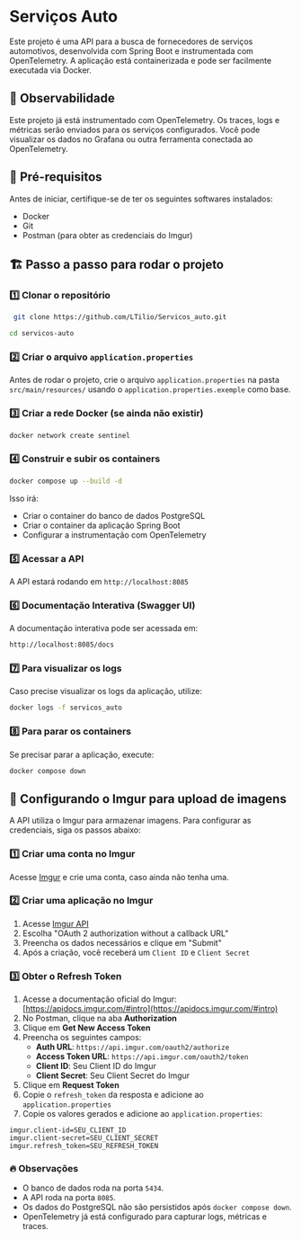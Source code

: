 # Serviços Auto

Este projeto é uma API para a busca de fornecedores de serviços automotivos, desenvolvida com Spring Boot e instrumentada com OpenTelemetry. A aplicação está containerizada e pode ser facilmente executada via Docker.

## 🎯 Observabilidade
Este projeto já está instrumentado com OpenTelemetry. Os traces, logs e métricas serão enviados para os serviços configurados. Você pode visualizar os dados no Grafana ou outra ferramenta conectada ao OpenTelemetry.

## 📌 Pré-requisitos
Antes de iniciar, certifique-se de ter os seguintes softwares instalados:
- Docker
- Git
- Postman (para obter as credenciais do Imgur)

## 🏗️ Passo a passo para rodar o projeto

### 1️⃣ Clonar o repositório
```sh
 git clone https://github.com/LTilio/Servicos_auto.git
```
```sh
cd servicos-auto
```

### 2️⃣ Criar o arquivo `application.properties`
Antes de rodar o projeto, crie o arquivo `application.properties` na pasta `src/main/resources/` usando o `application.properties.exemple` como base.

### 3️⃣ Criar a rede Docker (se ainda não existir)
```sh
docker network create sentinel
```

### 4️⃣ Construir e subir os containers
```sh
docker compose up --build -d
```
Isso irá:
- Criar o container do banco de dados PostgreSQL
- Criar o container da aplicação Spring Boot
- Configurar a instrumentação com OpenTelemetry

### 5️⃣ Acessar a API
A API estará rodando em `http://localhost:8085`

### 6️⃣ Documentação Interativa (Swagger UI)
A documentação interativa pode ser acessada em:
```sh
http://localhost:8085/docs
```

### 7️⃣ Para visualizar os logs
Caso precise visualizar os logs da aplicação, utilize:
```sh
docker logs -f servicos_auto
```

### 8️⃣ Para parar os containers
Se precisar parar a aplicação, execute:
```sh
docker compose down
```

## 📝 Configurando o Imgur para upload de imagens
A API utiliza o Imgur para armazenar imagens. Para configurar as credenciais, siga os passos abaixo:

### 1️⃣ Criar uma conta no Imgur
Acesse [Imgur](https://imgur.com/) e crie uma conta, caso ainda não tenha uma.

### 2️⃣ Criar uma aplicação no Imgur
1. Acesse [Imgur API](https://api.imgur.com/oauth2/addclient)
2. Escolha "OAuth 2 authorization without a callback URL"
3. Preencha os dados necessários e clique em "Submit"
4. Após a criação, você receberá um `Client ID` e `Client Secret`

### 3️⃣ Obter o Refresh Token
1. Acesse a documentação oficial do Imgur: [https://apidocs.imgur.com/#intro](https://apidocs.imgur.com/#intro)
2. No Postman, clique na aba **Authorization**
3. Clique em **Get New Access Token**
4. Preencha os seguintes campos:
   - **Auth URL**: `https://api.imgur.com/oauth2/authorize`
   - **Access Token URL**: `https://api.imgur.com/oauth2/token`
   - **Client ID**: Seu Client ID do Imgur
   - **Client Secret**: Seu Client Secret do Imgur
5. Clique em **Request Token**
6. Copie o `refresh_token` da resposta e adicione ao `application.properties`
7. Copie os valores gerados e adicione ao `application.properties`:
```
imgur.client-id=SEU_CLIENT_ID
imgur.client-secret=SEU_CLIENT_SECRET
imgur.refresh_token=SEU_REFRESH_TOKEN
```

### 🔥 Observações
- O banco de dados roda na porta `5434`.
- A API roda na porta `8085`.
- Os dados do PostgreSQL não são persistidos após `docker compose down`.
- OpenTelemetry já está configurado para capturar logs, métricas e traces.

